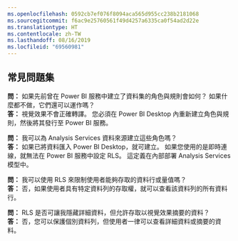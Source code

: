 ```yaml
---
ms.openlocfilehash: 0592cb7ef076f8094aca565d955cc238b2181068
ms.sourcegitcommit: f6ac9e25760561f49d4257a6335ca0f54ad2d22e
ms.translationtype: HT
ms.contentlocale: zh-TW
ms.lasthandoff: 08/16/2019
ms.locfileid: "69560981"
---
```

## <a name="faq"></a>常見問題集
**問：** 如果先前曾在 Power BI 服務中建立了資料集的角色與規則會如何？ 如果什麼都不做，它們還可以運作嗎？  
**答：** 視覺效果不會正確轉譯。 您必須在 Power BI Desktop 內重新建立角色與規則，然後將其發行至 Power BI 服務。

**問：** 我可以為 Analysis Services 資料來源建立這些角色嗎？  
**答：** 如果已將資料匯入 Power BI Desktop，就可建立。 如果您使用的是即時連線，就無法在 Power BI 服務中設定 RLS。 這定義在內部部署 Analysis Services 模型中。

**問：** 我可以使用 RLS 來限制使用者能夠存取的資料行或量值嗎？  
**答：** 否，如果使用者具有特定資料列的存取權，就可以查看該資料列的所有資料行。

**問：** RLS 是否可讓我隱藏詳細資料，但允許存取以視覺效果摘要的資料？  
**答：** 否，您可以保護個別資料列，但使用者一律可以查看詳細資料或摘要的資料。

